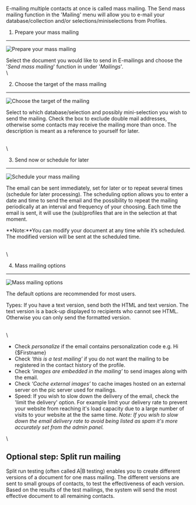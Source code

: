 E-mailing multiple contacts at once is called mass mailing. The Send
mass mailing function in the 'Mailing' menu will allow you to e-mail
your database/collection and/or selections/miniselections from Profiles.

1. Prepare your mass mailing
----------------------------

![Prepare your mass
mailing](../images/en-massmailing.png "Prepare your mass mailing")

Select the document you would like to send in E-mailings and choose the
'*Send mass mailing*' function in under '*Mailings*'. \
 \

2. Choose the target of the mass mailing
----------------------------------------

![Choose the target of the
mailing](../images/en-target-massmailing.png "Choose the target of the mass mailing")

Select to which database/selection and possibly mini-selection you wish
to send the mailing. Check the box to exclude double mail addresses,
otherwise some contacts may receive the mailing more than once. The
description is meant as a reference to yourself for later.

\
 \

3. Send now or schedule for later
---------------------------------

![Schedule your mass
mailing](../images/en-schedule-massmailing.png "Schedule your mass mailing")

The email can be sent immediately, set for later or to repeat several
times (schedule for later processing). The scheduling option allows you
to enter a date and time to send the email and the possibility to repeat
the mailing periodically at an interval and frequency of your choosing.
Each time the email is sent, it will use the (sub)profiles that are in
the selection at that moment.

**Note:**You can modify your document at any time while it’s scheduled.
The modified version will be sent at the scheduled time.

\
 \

4. Mass mailing options
-----------------------

![Mass mailing
options](../images/en-options-massmailing.png "Mass mailing options")

The default options are recommended for most users.

Types: If you have a text version, send both the HTML and text version.
The text version is a back-up displayed to recipients who cannot see
HTML. Otherwise you can only send the formatted version.

\
 \

-   Check *personalize* if the email contains personalization code e.g.
    Hi {\$Firstname}
-   Check *‘this is a test mailing’* if you do not want the mailing to
    be registered in the contact history of the profile.
-   Check *‘images are embedded in the mailing’* to send images along
    with the email.
-   Check *‘Cache external images’* to cache images hosted on an
    external server on the pic server used for mailings.
-   Speed: If you wish to slow down the delivery of the email, check the
    'limit the delivery' option. For example limit your delivery rate to
    prevent your website from reaching it's load capacity due to a large
    number of visits to your website at the the same time. *Note: If you
    wish to slow down the email delivery rate to avoid being listed as
    spam it's more accurately set from the admin panel.*

\

Optional step: Split run mailing
--------------------------------

Split run testing (often called A|B testing) enables you to create
different versions of a document for one mass mailing. The different
versions are sent to small groups of contacts, to test the effectiveness
of each version. Based on the results of the test mailings, the system
will send the most effective document to all remaining contacts.

